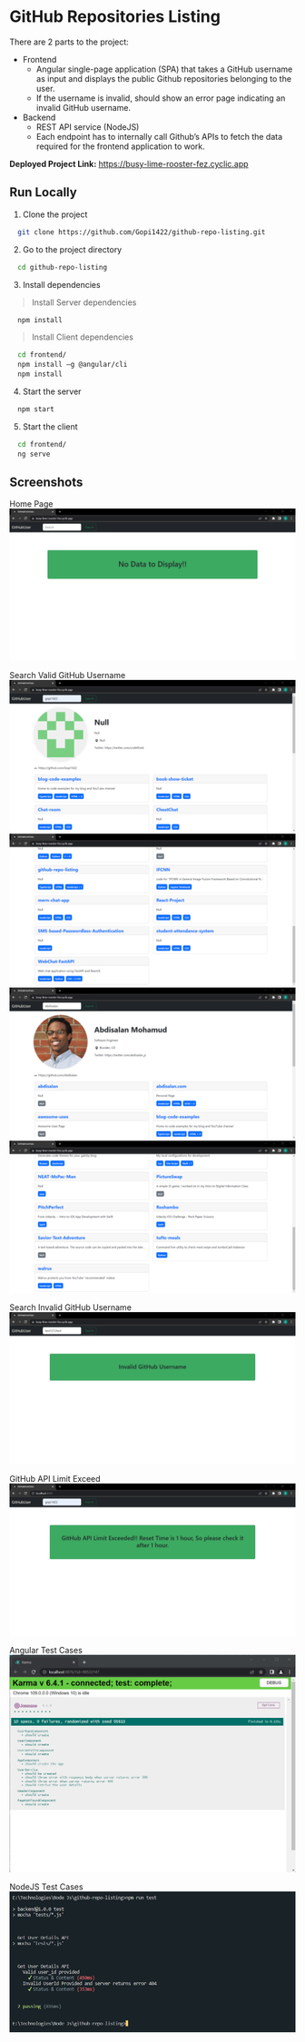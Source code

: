 # GitHub Repositories Listing

There are 2 parts to the project: 

* Frontend 
  * Angular single-page application (SPA) that takes a GitHub username as input and displays the public Github repositories belonging to the user. 
  * If the username is invalid, should show an error page indicating an invalid GitHub username.
* Backend
  * REST API service (NodeJS)
  * Each endpoint has to internally call Github’s APIs to fetch the data required for the frontend application to work.
  
**Deployed Project Link:** https://busy-lime-rooster-fez.cyclic.app


## Run Locally

1. Clone the project

```bash
  git clone https://github.com/Gopi1422/github-repo-listing.git
```

2. Go to the project directory

```bash
  cd github-repo-listing
```

3. Install dependencies

> Install Server dependencies
```bash
  npm install
```

> Install Client dependencies
```bash
  cd frontend/ 
  npm install –g @angular/cli
  npm install
```

4. Start the server

```bash
  npm start
```

5. Start the client

```bash
  cd frontend/
  ng serve
```

## Screenshots

Home Page
![Output-1](https://github.com/Gopi1422/github-repo-listing/blob/c1e1154baebcae62a2002b3334ca2dc48dcfd8bf/screenshots/1.png)

Search Valid GitHub Username
![Output-2](https://github.com/Gopi1422/github-repo-listing/blob/c1e1154baebcae62a2002b3334ca2dc48dcfd8bf/screenshots/2.png)
![Output-3](https://github.com/Gopi1422/github-repo-listing/blob/c1e1154baebcae62a2002b3334ca2dc48dcfd8bf/screenshots/3.png)
![Output-4](https://github.com/Gopi1422/github-repo-listing/blob/a993383acf6b8f16813ce181d9887e4714b5a9c3/screenshots/4.png)
![Output-5](https://github.com/Gopi1422/github-repo-listing/blob/c1e1154baebcae62a2002b3334ca2dc48dcfd8bf/screenshots/5.png)

Search Invalid GitHub Username
![Output-6](https://github.com/Gopi1422/github-repo-listing/blob/c1e1154baebcae62a2002b3334ca2dc48dcfd8bf/screenshots/6.png)

GitHub API Limit Exceed
![Output-7](https://github.com/Gopi1422/github-repo-listing/blob/43ba9e2e902575d63e5089384c71db70de02d333/screenshots/7.png)

Angular Test Cases
![Output-8](https://github.com/Gopi1422/github-repo-listing/blob/7716e0edf22b7e50792a6fafc8ae66bf33b35c80/screenshots/8.png)

NodeJS Test Cases
![Output-9](https://github.com/Gopi1422/github-repo-listing/blob/7716e0edf22b7e50792a6fafc8ae66bf33b35c80/screenshots/9.png)


